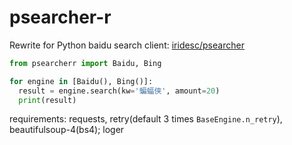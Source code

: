 # psearcher-r

Rewrite for Python baidu search client: [iridesc/psearcher](https://github.com/iridesc/psearcher)

```python
from psearcherr import Baidu, Bing

for engine in [Baidu(), Bing()]:
  result = engine.search(kw='蝙蝠侠', amount=20)
  print(result)
```

requirements: requests, retry(default 3 times `BaseEngine.n_retry`), beautifulsoup-4(bs4); loger
